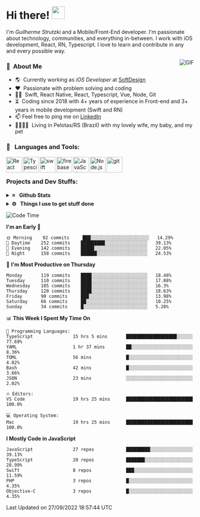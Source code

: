 # Hi there! <img src="https://github.com/TheDudeThatCode/TheDudeThatCode/blob/master/Assets/Hi.gif" width="34px" height="34px">

I'm _Guilherme Strutzki_ and a Mobile/Front-End developer. I'm passionate about technology, communities, and everything in-between. I work with iOS development, React, RN, Typescript. I love to learn and contribute in any and every possible way. 

<img align="right" alt="GIF" src="https://spotify-github-profile.vercel.app/api/view?uid=22gkdonhf4okms5x5dsdjx7sy&cover_image=true&theme=default&bar_color=09ff00&bar_color_cover=false"/>

### :space_invader: &nbsp;About Me
- :earth_americas:&nbsp; Currently working as _iOS Developer_ at [SoftDesign](https://softdesign.com.br/)
- :heart: &nbsp;Passionate with problem solving and coding
- :technologist: &nbsp;Swift, React Native, React, Typescript, Vue, Node, Git
- :hourglass_flowing_sand: &nbsp;Coding since 2018 with 4+ years of experience in Front-end and 3+ years in mobile development (Swift and RN)
- 📫  Feel free to ping me on [LinkedIn](https://www.linkedin.com/in/guilherme-strutzki/)
- :family_man_woman_girl_girl: &nbsp;Living in Pelotas/RS (Brazil) with my lovely wife, my baby, and my pet

### 🔨 &nbsp; Languages and Tools:
<a href="https://reactjs.org/" target="_blank"> <img align="left" alt="React" height ="42px" src="https://raw.githubusercontent.com/rahul-jha98/github_readme_icons/main/language_and_tools/square/react/react.svg"></a>
<a href="https://www.typescriptlang.org/" target="_blank"><img align="left" alt="Typescirpt" height ="42px" src="https://raw.githubusercontent.com/rahul-jha98/github_readme_icons/main/language_and_tools/square/typescript/typescript.svg"></a>
<a href="https://developer.apple.com/swift/" target="_blank"> <img align="left" src="https://raw.githubusercontent.com/rahul-jha98/github_readme_icons/main/language_and_tools/square/swift/swift.svg" alt="swift" height="42px"/> </a> 
<a href="https://firebase.google.com/" target="_blank"> <img align="left" src="https://raw.githubusercontent.com/rahul-jha98/github_readme_icons/main/language_and_tools/square/firebase/firebase.svg" alt="firebase" height ="42px"/> </a>
<a href="https://developer.mozilla.org/en-US/docs/Web/JavaScript" target="_blank"> <img align="left" alt="JavaScript" height ="42px"  src="https://raw.githubusercontent.com/rahul-jha98/github_readme_icons/main/language_and_tools/square/javascript/javascript.svg"> </a>
<a href="https://nodejs.org" target="_blank"><img align="left" alt="Node.js" height ="42px" src="https://raw.githubusercontent.com/rahul-jha98/github_readme_icons/main/language_and_tools/square/node/node.svg"></a>
<a href="https://git-scm.com/" target="_blank"> <img src="https://raw.githubusercontent.com/rahul-jha98/github_readme_icons/main/language_and_tools/square/git-scm/git-scm.svg" align="left" alt="git" height='42px'/> </a> </br></br>


### Projects and Dev Stuffs:

<details>	
  <summary><b>⭐ &nbsp; Github Stats</b></summary>
  <br />
  <img src="https://github-readme-stats.vercel.app/api?username=guistrutzki&show_icons=true&theme=tokyonight"/>
</details>
 
<details>	
  <br />
  <summary><b>⚙️ &nbsp; Things I use to get stuff done</b></summary>
  	<ul>
  	    <li><b>OS:</b> macOS Big Sur 11.2</li>
	    <li><b>Laptop: </b> MacBook Pro (i7, Mid 2014)</li>
  	    <li><b>Browser: </b> Chrome</li>
	    <li><b>Terminal: </b> ZSH: Oh My Zsh</li>
	    <li><b>Code Editor:</b> VScode, XCode and Android Studio</li>
	    <li><b>To Stay Updated:</b> Twitter, Youtube and Instagram.</li>
	</ul>	
</details>

<!--START_SECTION:waka-->
![Code Time](http://img.shields.io/badge/Code%20Time-1%2C056%20hrs%2019%20mins-blue)

**I'm an Early 🐤** 

```text
🌞 Morning    92 commits     ███░░░░░░░░░░░░░░░░░░░░░░   14.29% 
🌆 Daytime    252 commits    █████████░░░░░░░░░░░░░░░░   39.13% 
🌃 Evening    142 commits    █████░░░░░░░░░░░░░░░░░░░░   22.05% 
🌙 Night      158 commits    ██████░░░░░░░░░░░░░░░░░░░   24.53%

```
📅 **I'm Most Productive on Thursday** 

```text
Monday       119 commits    ████░░░░░░░░░░░░░░░░░░░░░   18.48% 
Tuesday      110 commits    ████░░░░░░░░░░░░░░░░░░░░░   17.08% 
Wednesday    105 commits    ████░░░░░░░░░░░░░░░░░░░░░   16.3% 
Thursday     120 commits    ████░░░░░░░░░░░░░░░░░░░░░   18.63% 
Friday       90 commits     ███░░░░░░░░░░░░░░░░░░░░░░   13.98% 
Saturday     66 commits     ██░░░░░░░░░░░░░░░░░░░░░░░   10.25% 
Sunday       34 commits     █░░░░░░░░░░░░░░░░░░░░░░░░   5.28%

```


📊 **This Week I Spent My Time On** 

```text
💬 Programming Languages: 
TypeScript               15 hrs 5 mins       ███████████████████░░░░░░   77.69% 
YAML                     1 hr 37 mins        ██░░░░░░░░░░░░░░░░░░░░░░░   8.36% 
TOML                     56 mins             █░░░░░░░░░░░░░░░░░░░░░░░░   4.82% 
Bash                     42 mins             █░░░░░░░░░░░░░░░░░░░░░░░░   3.66% 
JSON                     23 mins             ░░░░░░░░░░░░░░░░░░░░░░░░░   2.02%

🔥 Editors: 
VS Code                  19 hrs 25 mins      █████████████████████████   100.0%

💻 Operating System: 
Mac                      19 hrs 25 mins      █████████████████████████   100.0%

```

**I Mostly Code in JavaScript** 

```text
JavaScript               27 repos            █████████░░░░░░░░░░░░░░░░   39.13% 
TypeScript               20 repos            ███████░░░░░░░░░░░░░░░░░░   28.99% 
Swift                    8 repos             ███░░░░░░░░░░░░░░░░░░░░░░   11.59% 
PHP                      3 repos             █░░░░░░░░░░░░░░░░░░░░░░░░   4.35% 
Objective-C              3 repos             █░░░░░░░░░░░░░░░░░░░░░░░░   4.35%

```



 Last Updated on 27/09/2022 18:57:44 UTC
<!--END_SECTION:waka-->
